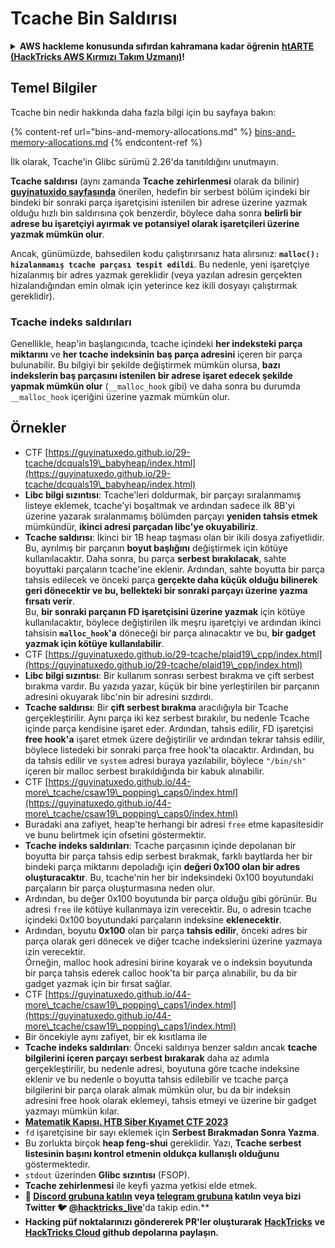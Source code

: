# Tcache Bin Saldırısı

<details>

<summary><strong>AWS hackleme konusunda sıfırdan kahramana kadar öğrenin</strong> <a href="https://training.hacktricks.xyz/courses/arte"><strong>htARTE (HackTricks AWS Kırmızı Takım Uzmanı)</strong></a><strong>!</strong></summary>

HackTricks'ı desteklemenin diğer yolları:

* **Şirketinizi HackTricks'te reklamınızı görmek istiyorsanız** veya **HackTricks'i PDF olarak indirmek istiyorsanız** [**ABONELİK PLANLARINI**](https://github.com/sponsors/carlospolop) kontrol edin!
* [**Resmi PEASS & HackTricks ürünlerini alın**](https://peass.creator-spring.com)
* [**PEASS Ailesi'ni**](https://opensea.io/collection/the-peass-family) keşfedin, özel [**NFT'lerimiz**](https://opensea.io/collection/the-peass-family) koleksiyonumuz
* **Katılın** 💬 [**Discord grubuna**](https://discord.gg/hRep4RUj7f) veya [**telegram grubuna**](https://t.me/peass) veya bizi **Twitter** 🐦 [**@hacktricks\_live**](https://twitter.com/hacktricks\_live)**'ı takip edin.**
* **Hacking püf noktalarınızı paylaşarak PR'ler göndererek HackTricks** ve [**HackTricks Cloud**](https://github.com/carlospolop/hacktricks-cloud) github depolarına katkıda bulunun.

</details>

## Temel Bilgiler

Tcache bin nedir hakkında daha fazla bilgi için bu sayfaya bakın:

{% content-ref url="bins-and-memory-allocations.md" %}
[bins-and-memory-allocations.md](bins-and-memory-allocations.md)
{% endcontent-ref %}

İlk olarak, Tcache'in Glibc sürümü 2.26'da tanıtıldığını unutmayın.

**Tcache saldırısı** (aynı zamanda **Tcache zehirlenmesi** olarak da bilinir) [**guyinatuxido sayfasında**](https://guyinatuxedo.github.io/29-tcache/tcache\_explanation/index.html) önerilen, hedefin bir serbest bölüm içindeki bir bindeki bir sonraki parça işaretçisini istenilen bir adrese üzerine yazmak olduğu hızlı bin saldırısına çok benzerdir, böylece daha sonra **belirli bir adrese bu işaretçiyi ayırmak ve potansiyel olarak işaretçileri üzerine yazmak mümkün olur**.

Ancak, günümüzde, bahsedilen kodu çalıştırırsanız hata alırsınız: **`malloc(): hizalanmamış tcache parçası tespit edildi`**. Bu nedenle, yeni işaretçiye hizalanmış bir adres yazmak gereklidir (veya yazılan adresin gerçekten hizalandığından emin olmak için yeterince kez ikili dosyayı çalıştırmak gereklidir).

### Tcache indeks saldırıları

Genellikle, heap'in başlangıcında, tcache içindeki **her indeksteki parça miktarını** ve **her tcache indeksinin baş parça adresini** içeren bir parça bulunabilir. Bu bilgiyi bir şekilde değiştirmek mümkün olursa, **bazı indekslerin baş parçasını istenilen bir adrese işaret edecek şekilde yapmak mümkün olur** (`__malloc_hook` gibi) ve daha sonra bu durumda `__malloc_hook` içeriğini üzerine yazmak mümkün olur.

## Örnekler

* CTF [https://guyinatuxedo.github.io/29-tcache/dcquals19\_babyheap/index.html](https://guyinatuxedo.github.io/29-tcache/dcquals19\_babyheap/index.html)
* **Libc bilgi sızıntısı**: Tcache'leri doldurmak, bir parçayı sıralanmamış listeye eklemek, tcache'yi boşaltmak ve ardından sadece ilk 8B'yi üzerine yazarak sıralanmamış bölümden parçayı **yeniden tahsis etmek** mümkündür, **ikinci adresi parçadan libc'ye okuyabiliriz**.
* **Tcache saldırısı**: İkinci bir 1B heap taşması olan bir ikili dosya zafiyetlidir. Bu, ayrılmış bir parçanın **boyut başlığını** değiştirmek için kötüye kullanılacaktır. Daha sonra, bu parça **serbest bırakılacak**, sahte boyuttaki parçaların tcache'ine eklenir. Ardından, sahte boyutta bir parça tahsis edilecek ve önceki parça **gerçekte daha küçük olduğu bilinerek geri dönecektir ve bu, bellekteki bir sonraki parçayı üzerine yazma fırsatı verir**.\
Bu, **bir sonraki parçanın FD işaretçisini üzerine yazmak** için kötüye kullanılacaktır, böylece değiştirilen ilk meşru işaretçiyi ve ardından ikinci tahsisin **`malloc_hook`'a** döneceği bir parça alınacaktır ve bu, **bir gadget yazmak için kötüye kullanılabilir**.
* CTF [https://guyinatuxedo.github.io/29-tcache/plaid19\_cpp/index.html](https://guyinatuxedo.github.io/29-tcache/plaid19\_cpp/index.html)
* **Libc bilgi sızıntısı**: Bir kullanım sonrası serbest bırakma ve çift serbest bırakma vardır. Bu yazıda yazar, küçük bir bine yerleştirilen bir parçanın adresini okuyarak libc'nin bir adresini sızdırdı.
* **Tcache saldırısı**: Bir **çift serbest bırakma** aracılığıyla bir Tcache gerçekleştirilir. Aynı parça iki kez serbest bırakılır, bu nedenle Tcache içinde parça kendisine işaret eder. Ardından, tahsis edilir, FD işaretçisi **free hook'a** işaret etmek üzere değiştirilir ve ardından tekrar tahsis edilir, böylece listedeki bir sonraki parça free hook'ta olacaktır. Ardından, bu da tahsis edilir ve `system` adresi buraya yazılabilir, böylece `"/bin/sh"` içeren bir malloc serbest bırakıldığında bir kabuk alınabilir.
* CTF [https://guyinatuxedo.github.io/44-more\_tcache/csaw19\_popping\_caps0/index.html](https://guyinatuxedo.github.io/44-more\_tcache/csaw19\_popping\_caps0/index.html)
* Buradaki ana zafiyet, heap'te herhangi bir adresi `free` etme kapasitesidir ve bunu belirtmek için ofsetini göstermektir.
* **Tcache indeks saldırıları**: Tcache parçasının içinde depolanan bir boyutta bir parça tahsis edip serbest bırakmak, farklı baytlarda her bir bindeki parça miktarını depoladığı için **değeri 0x100 olan bir adres oluşturacaktır**. Bu, tcache'nin her bir indeksindeki 0x100 boyutundaki parçaların bir parça oluşturmasına neden olur.
* Ardından, bu değer 0x100 boyutunda bir parça olduğu gibi görünür. Bu adresi `free` ile kötüye kullanmaya izin verecektir. Bu, o adresin tcache içindeki 0x100 boyutundaki parçaların indeksine **eklenecektir**.
* Ardından, boyutu **0x100** olan bir parça **tahsis edilir**, önceki adres bir parça olarak geri dönecek ve diğer tcache indekslerini üzerine yazmaya izin verecektir.\
Örneğin, malloc hook adresini birine koyarak ve o indeksin boyutunda bir parça tahsis ederek calloc hook'ta bir parça alınabilir, bu da bir gadget yazmak için bir fırsat sağlar.
* CTF [https://guyinatuxedo.github.io/44-more\_tcache/csaw19\_popping\_caps1/index.html](https://guyinatuxedo.github.io/44-more\_tcache/csaw19\_popping\_caps1/index.html)
* Bir öncekiyle aynı zafiyet, bir ek kısıtlama ile
* **Tcache indeks saldırıları**: Önceki saldırıya benzer saldırı ancak **tcache bilgilerini içeren parçayı serbest bırakarak** daha az adımla gerçekleştirilir, bu nedenle adresi, boyutuna göre tcache indeksine eklenir ve bu nedenle o boyutta tahsis edilebilir ve tcache parça bilgilerini bir parça olarak almak mümkün olur, bu da bir indeksin adresini free hook olarak eklemeyi, tahsis etmeyi ve üzerine bir gadget yazmayı mümkün kılar.
* [**Matematik Kapısı. HTB Siber Kıyamet CTF 2023**](https://7rocky.github.io/en/ctf/other/htb-cyber-apocalypse/math-door/)
* `fd` işaretçisine bir sayı eklemek için **Serbest Bırakmadan Sonra Yazma**.
* Bu zorlukta birçok **heap feng-shui** gereklidir. Yazı, **Tcache serbest listesinin başını kontrol etmenin oldukça kullanışlı olduğunu** göstermektedir.
* `stdout` üzerinden **Glibc sızıntısı** (FSOP).
* **Tcache zehirlenmesi** ile keyfi yazma yetkisi elde etmek.
* **💬 [**Discord grubuna** katılın](https://discord.gg/hRep4RUj7f) veya [**telegram grubuna**](https://t.me/peass) katılın veya bizi **Twitter** 🐦 [**@hacktricks\_live**](https://twitter.com/hacktricks\_live)**'da takip edin.**
* **Hacking püf noktalarınızı göndererek PR'ler oluşturarak** [**HackTricks**](https://github.com/carlospolop/hacktricks) **ve [**HackTricks Cloud**](https://github.com/carlospolop/hacktricks-cloud) github depolarına paylaşın.**
